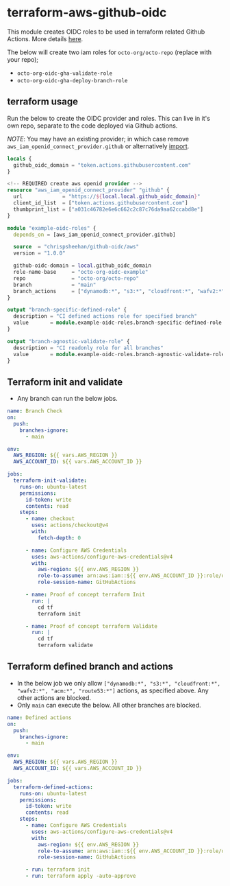 # terraform-aws-github-oidc

This module creates OIDC roles to be used in terraform related Github Actions. More details [here](https://docs.github.com/en/actions/deployment/security-hardening-your-deployments/configuring-openid-connect-in-amazon-web-services).

The below will create two iam roles for `octo-org/octo-repo` (replace with your repo);

- `octo-org-oidc-gha-validate-role`
- `octo-org-oidc-gha-deploy-branch-role`

## terraform usage

Run the below to create the OIDC provider and roles. This can live in it's own repo, separate to the code deployed via Github actions.

*NOTE*: You may have an existing provider; in which case remove `aws_iam_openid_connect_provider.github` or alternatively [import](https://registry.terraform.io/providers/hashicorp/aws/latest/docs/resources/iam_openid_connect_provider#import).

```terraform
locals {
  github_oidc_domain = "token.actions.githubusercontent.com"
}

<!-- REQUIRED create aws openid provider -->
resource "aws_iam_openid_connect_provider" "github" {
  url             = "https://${local.local.github_oidc_domain}"
  client_id_list  = ["token.actions.githubusercontent.com"]
  thumbprint_list = ["a031c46782e6e6c662c2c87c76da9aa62ccabd8e"]
}

module "example-oidc-roles" {
  depends_on = [aws_iam_openid_connect_provider.github]

  source  = "chrispsheehan/github-oidc/aws"
  version = "1.0.0"

  github-oidc-domain = local.github_oidc_domain
  role-name-base     = "octo-org-oidc-example"
  repo               = "octo-org/octo-repo"
  branch             = "main"
  branch_actions     = ["dynamodb:*", "s3:*", "cloudfront:*", "wafv2:*", "acm:*", "route53:*"]
}

output "branch-specific-defined-role" {
  description = "CI defined actions role for specified branch"
  value       = module.example-oidc-roles.branch-specific-defined-role
}

output "branch-agnostic-validate-role" {
  description = "CI readonly role for all branches"
  value       = module.example-oidc-roles.branch-agnostic-validate-role
}
```

## Terraform init and validate

- Any branch can run the below jobs.

```yaml
name: Branch Check
on:
  push:
    branches-ignore:
      - main

env:
  AWS_REGION: ${{ vars.AWS_REGION }}
  AWS_ACCOUNT_ID: ${{ vars.AWS_ACCOUNT_ID }}

jobs:
  terraform-init-validate:
    runs-on: ubuntu-latest
    permissions:
      id-token: write
      contents: read
    steps:
      - name: checkout
        uses: actions/checkout@v4
        with:
          fetch-depth: 0

      - name: Configure AWS Credentials
        uses: aws-actions/configure-aws-credentials@v4
        with:
          aws-region: ${{ env.AWS_REGION }}
          role-to-assume: arn:aws:iam::${{ env.AWS_ACCOUNT_ID }}:role/octo-oidc-gha-validate-role
          role-session-name: GitHubActions

      - name: Proof of concept terraform Init
        run: |
          cd tf
          terraform init

      - name: Proof of concept terraform Validate
        run: |
          cd tf
          terraform validate

```

## Terraform defined branch and actions 

- In the below job we only allow `["dynamodb:*", "s3:*", "cloudfront:*", "wafv2:*", "acm:*", "route53:*"]` actions, as specified above. Any other actions are blocked.
- Only `main` can execute the below. All other branches are blocked.

```yaml
name: Defined actions
on:
  push:
    branches-ignore:
      - main

env:
  AWS_REGION: ${{ vars.AWS_REGION }}
  AWS_ACCOUNT_ID: ${{ vars.AWS_ACCOUNT_ID }}

jobs:
  terraform-defined-actions:
    runs-on: ubuntu-latest
    permissions:
      id-token: write
      contents: read
    steps:
      - name: Configure AWS Credentials
        uses: aws-actions/configure-aws-credentials@v4
        with:
          aws-region: ${{ env.AWS_REGION }}
          role-to-assume: arn:aws:iam::${{ env.AWS_ACCOUNT_ID }}:role/octo-org-oidc-gha-deploy-branch-role
          role-session-name: GitHubActions

      - run: terraform init
      - run: terraform apply -auto-approve

```